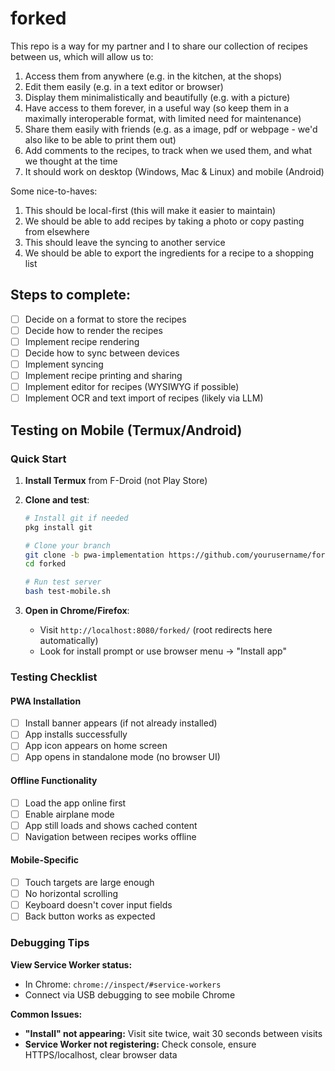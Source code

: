 # forked

This repo is a way for my partner and I to share our collection of recipes between us, which will allow us to:
1. Access them from anywhere (e.g. in the kitchen, at the shops)
2. Edit them easily (e.g. in a text editor or browser)
3. Display them minimalistically and beautifully (e.g. with a picture)
4. Have access to them forever, in a useful way (so keep them in a maximally interoperable format, with limited need for maintenance)
5. Share them easily with friends (e.g. as a image, pdf or webpage - we'd also like to be able to print them out)
6. Add comments to the recipes, to track when we used them, and what we thought at the time
7. It should work on desktop (Windows, Mac & Linux) and mobile (Android)

Some nice-to-haves:
1. This should be local-first (this will make it easier to maintain)
2. We should be able to add recipes by taking a photo or copy pasting from elsewhere
3. This should leave the syncing to another service
4. We should be able to export the ingredients for a recipe to a shopping list

## Steps to complete:
- [ ] Decide on a format to store the recipes
- [ ] Decide how to render the recipes
- [ ] Implement recipe rendering
- [ ] Decide how to sync between devices
- [ ] Implement syncing
- [ ] Implement recipe printing and sharing
- [ ] Implement editor for recipes (WYSIWYG if possible)
- [ ] Implement OCR and text import of recipes (likely via LLM)

## Testing on Mobile (Termux/Android)

### Quick Start

1. **Install Termux** from F-Droid (not Play Store)
   
2. **Clone and test**:
   ```bash
   # Install git if needed
   pkg install git
   
   # Clone your branch
   git clone -b pwa-implementation https://github.com/yourusername/forked.git
   cd forked
   
   # Run test server
   bash test-mobile.sh
   ```

3. **Open in Chrome/Firefox**:
   - Visit `http://localhost:8080/forked/` (root redirects here automatically)
   - Look for install prompt or use browser menu → "Install app"

### Testing Checklist

#### PWA Installation
- [ ] Install banner appears (if not already installed)
- [ ] App installs successfully
- [ ] App icon appears on home screen
- [ ] App opens in standalone mode (no browser UI)

#### Offline Functionality
- [ ] Load the app online first
- [ ] Enable airplane mode
- [ ] App still loads and shows cached content
- [ ] Navigation between recipes works offline

#### Mobile-Specific
- [ ] Touch targets are large enough
- [ ] No horizontal scrolling
- [ ] Keyboard doesn't cover input fields
- [ ] Back button works as expected

### Debugging Tips

**View Service Worker status:**
- In Chrome: `chrome://inspect/#service-workers`
- Connect via USB debugging to see mobile Chrome

**Common Issues:**
- **"Install" not appearing:** Visit site twice, wait 30 seconds between visits
- **Service Worker not registering:** Check console, ensure HTTPS/localhost, clear browser data
